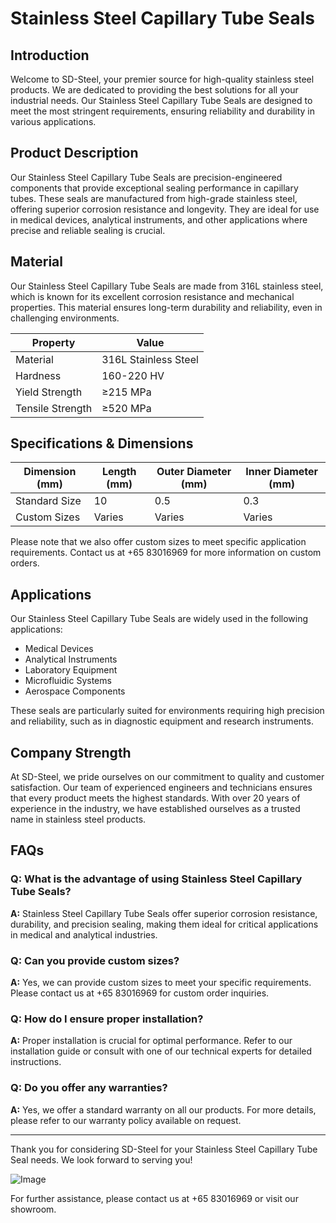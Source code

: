 # Stainless Steel Capillary Tube Seals

## Introduction

Welcome to SD-Steel, your premier source for high-quality stainless steel products. We are dedicated to providing the best solutions for all your industrial needs. Our Stainless Steel Capillary Tube Seals are designed to meet the most stringent requirements, ensuring reliability and durability in various applications.

## Product Description

Our Stainless Steel Capillary Tube Seals are precision-engineered components that provide exceptional sealing performance in capillary tubes. These seals are manufactured from high-grade stainless steel, offering superior corrosion resistance and longevity. They are ideal for use in medical devices, analytical instruments, and other applications where precise and reliable sealing is crucial.

## Material

Our Stainless Steel Capillary Tube Seals are made from 316L stainless steel, which is known for its excellent corrosion resistance and mechanical properties. This material ensures long-term durability and reliability, even in challenging environments.

| Property | Value |
|----------|-------|
| Material | 316L Stainless Steel |
| Hardness | 160-220 HV |
| Yield Strength | ≥215 MPa |
| Tensile Strength | ≥520 MPa |

## Specifications & Dimensions

| Dimension (mm) | Length (mm) | Outer Diameter (mm) | Inner Diameter (mm) |
|-----------------|-------------|---------------------|---------------------|
| Standard Size   | 10          | 0.5                 | 0.3                 |
| Custom Sizes    | Varies      | Varies              | Varies              |

Please note that we also offer custom sizes to meet specific application requirements. Contact us at +65 83016969 for more information on custom orders.

## Applications

Our Stainless Steel Capillary Tube Seals are widely used in the following applications:

- Medical Devices
- Analytical Instruments
- Laboratory Equipment
- Microfluidic Systems
- Aerospace Components

These seals are particularly suited for environments requiring high precision and reliability, such as in diagnostic equipment and research instruments.

## Company Strength

At SD-Steel, we pride ourselves on our commitment to quality and customer satisfaction. Our team of experienced engineers and technicians ensures that every product meets the highest standards. With over 20 years of experience in the industry, we have established ourselves as a trusted name in stainless steel products.

## FAQs

### Q: What is the advantage of using Stainless Steel Capillary Tube Seals?
**A:** Stainless Steel Capillary Tube Seals offer superior corrosion resistance, durability, and precision sealing, making them ideal for critical applications in medical and analytical industries.

### Q: Can you provide custom sizes?
**A:** Yes, we can provide custom sizes to meet your specific requirements. Please contact us at +65 83016969 for custom order inquiries.

### Q: How do I ensure proper installation?
**A:** Proper installation is crucial for optimal performance. Refer to our installation guide or consult with one of our technical experts for detailed instructions.

### Q: Do you offer any warranties?
**A:** Yes, we offer a standard warranty on all our products. For more details, please refer to our warranty policy available on request.

---

Thank you for considering SD-Steel for your Stainless Steel Capillary Tube Seal needs. We look forward to serving you!

![Image](https://github.com/user-attachments/assets/2567258e-e124-4816-932d-1809bd27ef0b)

For further assistance, please contact us at +65 83016969 or visit our showroom.